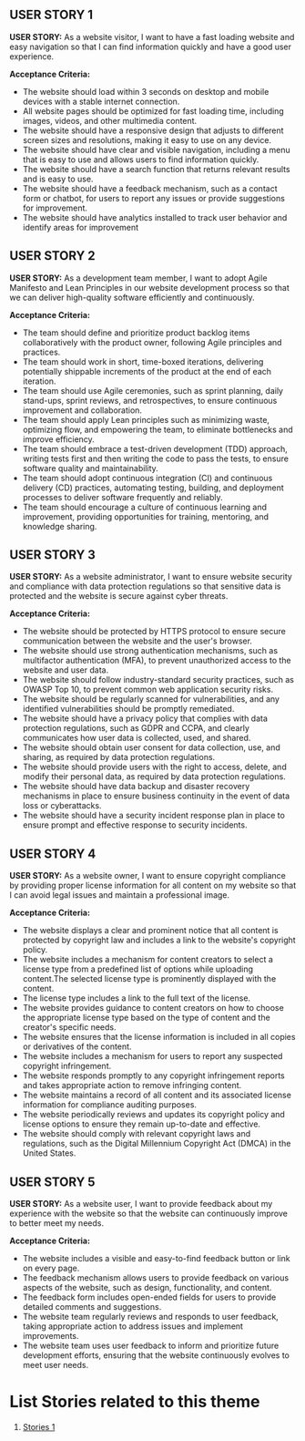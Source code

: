 ## USER STORY 1

**USER STORY:** As a website visitor, I want to have a fast loading website and easy navigation so that I can find information quickly and have a good user experience.

**Acceptance Criteria:**
* The website should load within 3 seconds on desktop and mobile devices with a stable internet connection.
* All website pages should be optimized for fast loading time, including images, videos, and other multimedia content.
* The website should have a responsive design that adjusts to different screen sizes and resolutions, making it easy to use on any device.
* The website should have clear and visible navigation, including a menu that is easy to use and allows users to find information quickly.
* The website should have a search function that returns relevant results and is easy to use.
* The website should have a feedback mechanism, such as a contact form or chatbot, for users to report any issues or provide suggestions for improvement.
* The website should have analytics installed to track user behavior and identify areas for improvement


## USER STORY 2

**USER STORY:** As a development team member, I want to adopt Agile Manifesto and Lean Principles in our website development process so that we can deliver high-quality software efficiently and continuously.

**Acceptance Criteria:**
* The team should define and prioritize product backlog items collaboratively with the product owner, following Agile principles and practices.
* The team should work in short, time-boxed iterations, delivering potentially shippable increments of the product at the end of each iteration.
* The team should use Agile ceremonies, such as sprint planning, daily stand-ups, sprint reviews, and retrospectives, to ensure continuous improvement and collaboration.
* The team should apply Lean principles such as minimizing waste, optimizing flow, and empowering the team, to eliminate bottlenecks and improve efficiency.
* The team should embrace a test-driven development (TDD) approach, writing tests first and then writing the code to pass the tests, to ensure software quality and maintainability.
* The team should adopt continuous integration (CI) and continuous delivery (CD) practices, automating testing, building, and deployment processes to deliver software frequently and reliably.
* The team should encourage a culture of continuous learning and improvement, providing opportunities for training, mentoring, and knowledge sharing.


## USER STORY 3

**USER STORY:** As a website administrator, I want to ensure website security and compliance with data protection regulations so that sensitive data is protected and the website is secure against cyber threats.

**Acceptance Criteria:**
* The website should be protected by HTTPS protocol to ensure secure communication between the website and the user's browser.
* The website should use strong authentication mechanisms, such as multifactor authentication (MFA), to prevent unauthorized access to the website and user data.
* The website should follow industry-standard security practices, such as OWASP Top 10, to prevent common web application security risks.
* The website should be regularly scanned for vulnerabilities, and any identified vulnerabilities should be promptly remediated.
* The website should have a privacy policy that complies with data protection regulations, such as GDPR and CCPA, and clearly communicates how user data is collected, used, and shared.
* The website should obtain user consent for data collection, use, and sharing, as required by data protection regulations.
* The website should provide users with the right to access, delete, and modify their personal data, as required by data protection regulations.
* The website should have data backup and disaster recovery mechanisms in place to ensure business continuity in the event of data loss or cyberattacks.
* The website should have a security incident response plan in place to ensure prompt and effective response to security incidents.


## USER STORY 4

**USER STORY:** As a website owner, I want to ensure copyright compliance by providing proper license information for all content on my website so that I can avoid legal issues and maintain a professional image.

**Acceptance Criteria:**
* The website displays a clear and prominent notice that all content is protected by copyright law and includes a link to the website's copyright policy.
* The website includes a mechanism for content creators to select a license type from a predefined list of options while uploading content.The selected license type is prominently displayed with the content.
* The license type includes a link to the full text of the license.
* The website provides guidance to content creators on how to choose the appropriate license type based on the type of content and the creator's specific needs.
* The website ensures that the license information is included in all copies or derivatives of the content.
* The website includes a mechanism for users to report any suspected copyright infringement.
* The website responds promptly to any copyright infringement reports and takes appropriate action to remove infringing content.
* The website maintains a record of all content and its associated license information for compliance auditing purposes.
* The website periodically reviews and updates its copyright policy and license options to ensure they remain up-to-date and effective.
* The website should comply with relevant copyright laws and regulations, such as the Digital Millennium Copyright Act (DMCA) in the United States.


## USER STORY 5

**USER STORY:** As a website user, I want to provide feedback about my experience with the website so that the website can continuously improve to better meet my needs.

**Acceptance Criteria:**
* The website includes a visible and easy-to-find feedback button or link on every page.
* The feedback mechanism allows users to provide feedback on various aspects of the website, such as design, functionality, and content.
* The feedback form includes open-ended fields for users to provide detailed comments and suggestions.
* The website team regularly reviews and responds to user feedback, taking appropriate action to address issues and implement improvements.
* The website team uses user feedback to inform and prioritize future development efforts, ensuring that the website continuously evolves to meet user needs.


# List Stories related to this theme
1. [Stories 1](documentation/templates/theme/initiatives/epics/stories/tasks/task_template.md)
